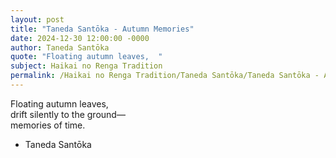 ```yaml
---
layout: post
title: "Taneda Santōka - Autumn Memories"
date: 2024-12-30 12:00:00 -0000
author: Taneda Santōka
quote: "Floating autumn leaves,  "
subject: Haikai no Renga Tradition
permalink: /Haikai no Renga Tradition/Taneda Santōka/Taneda Santōka - Autumn Memories
---
```


Floating autumn leaves,  
    drift silently to the ground—  
    memories of time.

- Taneda Santōka
